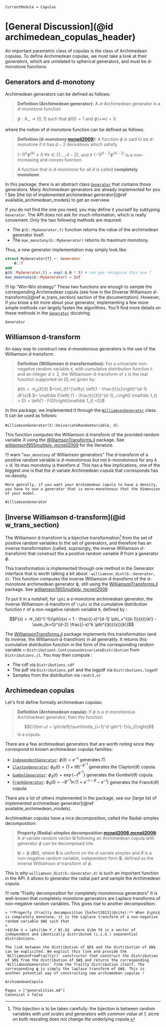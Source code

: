 ```@meta
CurrentModule = Copulas
```

# [General Discussion](@id archimedean_copulas_header)

An important parametric class of copulas is the class of Archimedean copulas. To define Archimedean copulas, we must take a look at their *generators*, which are unrelated to spherical generators, and must be $d$-monotone functions. 

## Generators and d-monotony

Archimedean generators can be defined as follows:
> **Definition (Archimedean generator):** A $d$-Archimedean generator is a $d$-monotone function 
>
>$\phi :\mathbb R_+ \to [0,1]$ such that $\phi(0) = 1$ and $\phi(+\infty) = 0$.

where the notion of $d$-monotone function can be defined as follows: 

> **Definition (d-monotony [mcneil2009](@cite)):** A function $\phi$ is said to be $d$-monotone if it has $d-2$ derivatives which satisfy 
>
> $(-1)^k \phi^{(k)} \ge 0 \;\forall k \in \{1,..,d-2\},$ and if $(-1)^{d-2}\phi^{(d-2)}$ is a non-increasing and convex function. 
>
>A function that is $d$-monotone for all $d$ is called **completely monotone**.


In this package, there is an abstract class [`Generator`](@ref) that contains those generators. Many Archimedean generators are already implemented for you ! See [the list of implemented archimedean generator](@ref available_archimedean_models) to get an overview. 

If you do not find the one you need, you may define it yourself by subtyping `Generator`. The API does not ask for much information, which is really convenient. Only the two following methods are required:

* The `ϕ(G::MyGenerator,t)` function returns the value of the archimedean generator itself. 
* The `max_monotony(G::MyGenerator)` returns its maximum monotony. 

Thus, a new generator implementation may simply look like:

```julia
struct MyGenerator{T} <: Generator
    θ::T
end
ϕ(G::MyGenerator,t) = exp(-G.θ * t) # can you recognise this one ?
max_monotony(G::MyGenerator) = Inf
```
!!! tip "Win-Win strategy"
    These two functions are enough to sample the corresponding Archimedean copula (see how in the [Inverse Williamson $d$-transforms](@ref w_trans_section) section of the documentation). However, if you know a bit more about your generator, implementing a few more simple methods can largely fasten the algorithms. You'll find more details on these methods in the [`Generator`](@ref) docstring.

```@docs
Generator
```

## Williamson d-transform

An easy way to construct new $d$-monotonous generators is the use of the Williamson $d$-transform.

> **Definition (Williamson d-transformation):** For a univariate non-negative random variable ``X``, with cumulative distribution function ``F`` and an integer $d\ge 2$, the Williamson-d-transform of ``X`` is the real function supported on $[0,\infty[$ given by:
>
> $\phi(t) = 𝒲_{d}(X)(t)$
> $=\int_{t}^{\infty} \left(1 - \frac{t}{x}\right)^{d-1} dF(x)$
> $= \mathbb E\left( (1 - \frac{t}{X})^{d-1}_+\right) \mathbb 1_{t > 0} + \left(1 - F(0)\right)\mathbb 1_{t <0}$

In this package, we implemented it through the [`WilliamsonGenerator`](@ref) class. It can be used as follows: 

`WilliamsonGenerator(X::UnivariateRandomVariable, d)`.

This function computes the Williamson d-transform of the provided random variable $X$ using the [WilliamsonTransforms.jl](https://github.com/lrnv/WilliamsonTransforms.jl) package. See [williamson1955multiply, mcneil2009](@cite) for the literature. 

!!! warn "`max_monotony` of Williamson generators"
    The $d$-transform of a positive random variable is $d$-monotonous but not $k$-monotonous for any $k > d$. Its max monotony is therefore $d$. This has a few implications, one of the biggest one is that the $d$-variate Archimedean copula that corresponds has no density. 
    
    More genrally, if you want your Archimedean copula to have a density, you have to use a generator that is more-monotonous that the dimension of your model. 




```@docs
WilliamsonGenerator
```

## [Inverse Williamson d-transform](@id w_trans_section)


The Williamson d-transform is a bijective transformation[^1] from the set of positive random variables to the set of generators, and therefore has an inverse transformation (called, suprisingly, the inverse Williamson $d$-transform) that construct the a positive random variable *R* from a generator $\phi$.

[^1]:

    This bijection is to be taken carefully: the bijection is between random variables *with unit scales* and generators *with common value at 1*, sicne on both rescaling does not change the underlying copula. 

This transformation is implemented through one method in the Generator interface that is worth talking a bit about : `williamson_dist(G::Generator, d)`. This function computes the inverse Williamson d-transform of the d-monotone archimedean generator ϕ, still using the [WilliamsonTransforms.jl](https://github.com/lrnv/WilliamsonTransforms.jl) package. See [williamson1955multiply, mcneil2009](@cite)

To put it in a nutshell, for ``\phi`` a ``d``-monotone archimedean generator, the inverse Williamson-d-transform of ``\\phi`` is the cumulative distribution function ``F`` of a non-negative random variable ``R``, defined by : 

```math
F(x) = 𝒲_{d}^{-1}(\phi)(x) = 1 - \frac{(-x)^{d-1} \phi_+^{(d-1)}(x)}{k!} - \sum_{k=0}^{d-2} \frac{(-x)^k \phi^{(k)}(x)}{k!}
```

The [WilliamsonTransforms.jl](https://github.com/lrnv/WilliamsonTransforms.jl) package implements this transformation (and its inverse, the Williamson d-transfrom) in all generality. It returns this cumulative distribution function in the form of the corresponding random variable `<:Distributions.ContinuousUnivariateDistribution` from `Distributions.jl`. You may then compute : 
* The cdf via `Distributions.cdf`
* The pdf via `Distributions.pdf` and the logpdf via `Distributions.logpdf`
* Samples from the distribution via `rand(X,n)`


## Archimedean copulas

Let's first define formally archimedean copulas: 

> **Definition (Archimedean copula):** If $\phi$ is a $d$-monotonous Archimedean generator, then the function 
>
>$$C(\bm u) = \phi\left(\sum\limits_{i=1}^d \phi^{-1}(u_i)\right)$$ is a copula. 

There are a few archimedean generators that are worth noting since they correspond to known archimedean copulas familiies: 
* [`IndependentGenerator`](@ref): $\phi(t) =e^{-t} \text{ generates } \Pi$.
* [`ClaytonGenerator`](@ref): $\phi_{\theta}(t) = \left(1+t\theta\right)^{-\theta^{-1}}$ generates the $\mathrm{Clayton}(\theta)$ copula.
* [`GumbelGenerator`](@ref): $\phi_{\theta}(t) = \exp\{-t^{\theta^{-1}}\}$ generates the $\mathrm{Gumbel}(\theta)$ copula.
* [`FrankGenerator`](@ref): $\phi_{\theta}(t) = -\theta^{-1}\ln\left(1+e^{-t-\theta}-e^{-t}\right)$ generates the $\mathrm{Franck}(\theta)$ copula.

There are a lot of others implemented in the package, see our [large list of implemented archimedean generator](@ref available_archimedean_models). 

Archimedean copulas have a nice decomposition, called the Radial-simplex decomposition: 

> **Property (Radial-simplex decomposition [mcneil2008,mcneil2009](@cite):** A $d$-variate random vector $\bm U$ following an Archimedean copula with generator $\phi$ can be decomposed into 
>
> $\bm U = \phi.(\bm S R),$
> where $\bm S$ is uniform on the $d$-variate simplex and $R$ is a non-negative random variable, independent form $\bm S$, defined as the inverse Williamson $d$-transform of $\phi$.  


This is why `williamson_dist(G::Generator,d)` is such an important function in the API: it allows to generator the radial part and sample the Archimedean copula. 

!!! note "Frailty decomposition for completely monotonous generators"
    It is well-known that completely monotone generators are Laplace transforms of non-negative random variables. This gives rise to another decomposition:

    > **Property (Frailty decomposition [hofert2013](@cite):** When $\phi$ is completely monotone, it is the Laplace transform of a non-negative random variable $W$ such that
    >
    >$$\bm U = \phi(\bm Y / W),$$  where $\bm Y$ is a vector of independent and identically distributed (i.i.d.) exponential distributions.

    The link between the distribution of $R$ and the distribution of $W$ can be explicited. We exploit this link and provide the `WilliamsonFromFrailty()` constructor that construct the distribution of $R$ from the distribution of $W$ and returns the corresponding  `WilliamsonGenerator` from the frailty distribution itself. The corresponding ϕ is simply the laplace transform of $W$. This is another potential way of constructing new archimedean copulas !  

```@docs
ArchimedeanCopula
```


```@bibliography
Pages = ["generalities.md"]
Canonical = false
```
